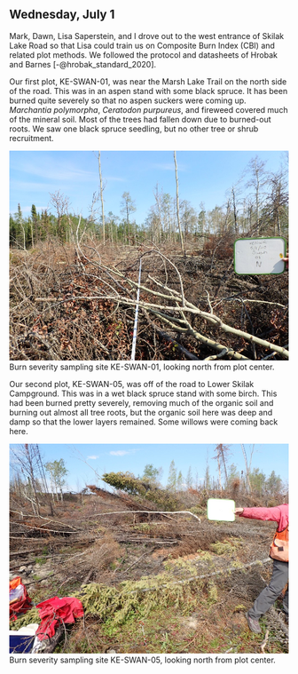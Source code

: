 
## Wednesday, July 1

<!-- 07:00-17:30 -->

Mark, Dawn, Lisa Saperstein, and I drove out to the west entrance of Skilak Lake Road so that Lisa could train us on Composite Burn Index (CBI) and related plot methods. We followed the protocol and datasheets of Hrobak and Barnes [-@hrobak_standard_2020].

Our first plot, KE-SWAN-01, was near the Marsh Lake Trail on the north side of the road. This was in an aspen stand with some black spruce. It has been burned quite severely so that no aspen suckers were coming up. *Marchantia polymorpha*, *Ceratodon purpureus*, and fireweed covered much of the mineral soil. Most of the trees had fallen down due to burned-out roots. We saw one black spruce seedling, but no other tree or shrub recruitment.

![Burn severity sampling site KE-SWAN-01, looking north from plot center.](2020-07-01_KE-SWAN-01_N.jpg)\
Burn severity sampling site KE-SWAN-01, looking north from plot center.

Our second plot, KE-SWAN-05, was off of the road to Lower Skilak Campground. This was in a wet black spruce stand with some birch. This had been burned pretty severely, removing much of the organic soil and burning out almost all tree roots, but the organic soil here was deep and damp so that the lower layers remained. Some willows were coming back here.

![Burn severity sampling site KE-SWAN-05, looking north from plot center.](2020-07-01_KE-SWAN-05_N.jpg)\
Burn severity sampling site KE-SWAN-05, looking north from plot center.
